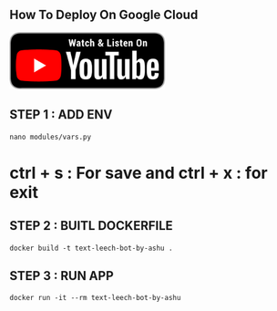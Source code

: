 
## How To Deploy On Google Cloud

<a href="https://www.youtube.com/@AshutoshGoswami24" target="_blank">
       <img src="https://raw.githubusercontent.com/AshutoshGoswami24/Me/refs/heads/main/img/wathconyt.png" alt="Wathconyt" height="100">
</a>

## STEP 1 : ADD ENV

```
nano modules/vars.py
```
<h1>ctrl + s : For save and ctrl + x : for exit</h1>

## STEP 2 : BUITL DOCKERFILE

```
docker build -t text-leech-bot-by-ashu .
```

## STEP 3 : RUN APP
```
docker run -it --rm text-leech-bot-by-ashu


